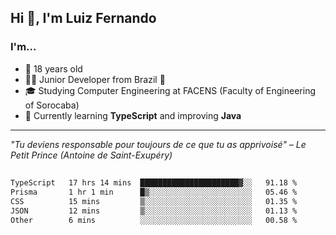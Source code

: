 <h2>Hi 👋, I'm Luiz Fernando</h2>

### I'm...
* 🤟 18 years old
* 👨‍💻 Junior Developer from Brazil 💚
* 🎓 Studying Computer Engineering at FACENS (Faculty of Engineering of Sorocaba)
* 🔭 Currently learning **TypeScript** and improving **Java**

---

_"Tu deviens responsable pour toujours de ce que tu as apprivoisé" – Le Petit Prince (Antoine de Saint-Exupéry)_

##

<!--START_SECTION:waka-->

```txt
TypeScript   17 hrs 14 mins  ██████████████████████▓░░   91.18 %
Prisma       1 hr 1 min      █▒░░░░░░░░░░░░░░░░░░░░░░░   05.46 %
CSS          15 mins         ▒░░░░░░░░░░░░░░░░░░░░░░░░   01.35 %
JSON         12 mins         ▒░░░░░░░░░░░░░░░░░░░░░░░░   01.13 %
Other        6 mins          ░░░░░░░░░░░░░░░░░░░░░░░░░   00.58 %
```

<!--END_SECTION:waka-->

